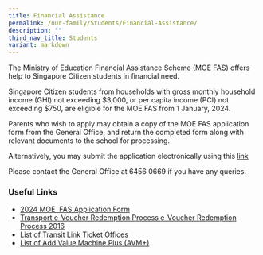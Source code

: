 ```yaml
---
title: Financial Assistance
permalink: /our-family/Students/Financial-Assistance/
description: ""
third_nav_title: Students
variant: markdown
---
```

The Ministry of Education Financial Assistance Scheme (MOE FAS) offers help to Singapore Citizen students in financial need.

Singapore Citizen students from households with gross monthly household income (GHI) not exceeding $3,000, or per capita income (PCI) not exceeding $750, are eligible for the MOE FAS from 1 January, 2024.

Parents who wish to apply may obtain a copy of the MOE FAS application form from the General Office, and return the completed form along with relevant documents to the school for processing.

Alternatively, you may submit the application electronically using this [link](https://form.gov.sg/64e2f8f73f582600139f54ac)

Please contact the General Office at 6456 0669 if you have any queries.



### **Useful Links**

* [2024 MOE  FAS Application Form](/files/Students/Financial%20Assistance/2024_MOE_FAS_Application_Form.pdf) 
* [Transport e-Voucher Redemption Process ](/files/Students/Financial%20Assistance/eVoucher%20Redemption%20Process%202016.pdf)  [e-Voucher Redemption Process 2016](/files/Students/Financial%20Assistance/eVoucher%20Redemption%20Process%202016.pdf)
*   [List of Transit Link Ticket Offices](https://www.transitlink.com.sg/PSdetail.aspx?ty=art&Id=107)
*   [List of Add Value Machine Plus (AVM+)](https://www.transitlink.com.sg/PSdetail.aspx?ty=art&Id=29)